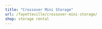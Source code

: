 ```yaml
---
title: "Crossover Mini Storage"
url: /fayetteville/crossover-mini-storage/
shop: storage rental
---
```

